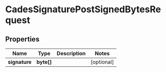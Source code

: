 

# CadesSignaturePostSignedBytesRequest


## Properties

| Name | Type | Description | Notes |
|------------ | ------------- | ------------- | -------------|
|**signature** | **byte[]** |  |  [optional] |



